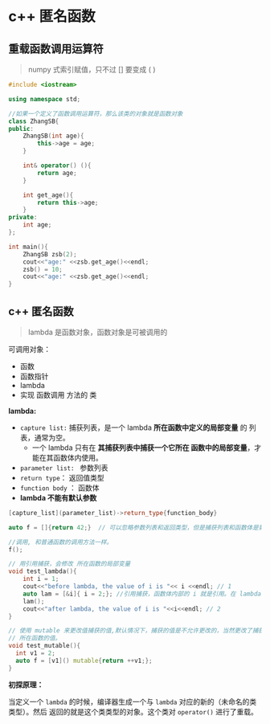 # c++ 匿名函数



## 重载函数调用运算符

> numpy 式索引赋值，只不过 [] 要变成 ( )

```c++
#include <iostream>

using namespace std;

//如果一个定义了函数调用运算符，那么该类的对象就是函数对象
class ZhangSB{
public:
    ZhangSB(int age){
        this->age = age;
    }

    int& operator() (){
        return age; 
    }

    int get_age(){
        return this->age;
    }
private:
    int age;
};

int main(){
    ZhangSB zsb(2);
    cout<<"age:" <<zsb.get_age()<<endl;
    zsb() = 10;
    cout<<"age:" <<zsb.get_age()<<endl;
}
```



## c++ 匿名函数

> lambda 是函数对象，函数对象是可被调用的

可调用对象：

* 函数
* 函数指针
* lambda
* 实现 函数调用 方法的 类



**lambda:**

* `capture list:` 捕获列表，是一个 lambda **所在函数中定义的局部变量** 的 列表，通常为空。
  * 一个 lambda 只有在 **其捕获列表中捕获一个它所在 函数中的局部变量**，才能在其函数体内使用。
* `parameter list: `  参数列表
* `return type`： 返回值类型
* `function body` ： 函数体
* **lambda 不能有默认参数**

```c++
[capture_list](parameter_list)->return_type{function_body}
```



```c++
auto f = []{return 42;}  // 可以忽略参数列表和返回类型，但是捕获列表和函数体是需要永远保留的。

//调用, 和普通函数的调用方法一样。
f(); 
```



```c++
// 用引用捕获，会修改 所在函数的局部变量
void test_lambda(){
    int i = 1;
    cout<<"before lambda, the value of i is "<< i <<endl; // 1
    auto lam = [&i]{ i = 2;}; //引用捕获，函数体内部的 i 就是引用。在 lambda 中改变 i 会引起外面的改变。
    lam();
    cout<<"after lambda, the value of i is "<<i<<endl; // 2
}

// 使用 mutable 来更改值捕获的值,默认情况下，捕获的值是不允许更改的，当然更改了捕获的值，也不会修改
// 所在函数的值。
void test_mutable(){
  int v1 = 2;
  auto f = [v1]() mutable{return ++v1;};
}
```



**初探原理：**

当定义一个 `lambda` 的时候，编译器生成一个与 `lambda` 对应的新的（未命名的类类型）。然后 返回的就是这个类类型的对象。这个类对 `operator()` 进行了重载。

